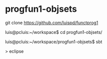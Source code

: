 # progfun1-objsets
git clone https://github.com/luispd/functprog1

luis@pcluis:~/workspace$ cd progfun1-objsets/

luis@pcluis:~/workspace/progfun1-objsets$ sbt

\> eclipse
